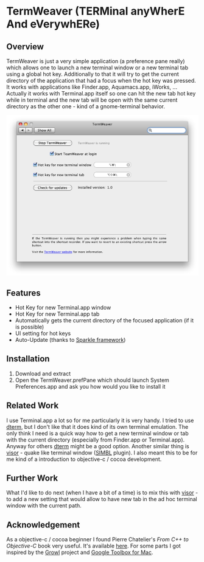 TermWeaver (TERMinal anyWherE And eVerywhERe)
=============================================

Overview
--------

TermWeaver is just a very simple application (a preference pane
really) which allows one to launch a new terminal window or a new
terminal tab using a global hot key. Additionally to that it will try
to get the current directory of the application that had a focus when
the hot key was pressed. It works with applications like Finder.app,
Aquamacs.app, iWorks, ... Actually it works with Terminal.app itself
so one can hit the new tab hot key while in terminal and the new tab
will be open with the same current directory as the other one - kind
of a gnome-terminal behavior.

![TermWeaver preference pane screenshot version 1.0][1]

Features
--------

* Hot Key for new Terminal.app window
* Hot Key for new Terminal.app tab
* Automatically gets the current directory of the focused application (if it is possible)
* UI setting for hot keys
* Auto-Update (thanks to [Sparkle framework][10])

Installation
------------

 1. Download and extract 
 1. Open the TermWeaver.prefPane which should launch System Preferences.app and ask you how would you like to install it

Related Work
------------

I use Terminal.app a lot so for me particularly it is very handy. I
tried to use [dterm][2], but I don't like that it does kind of its own
terminal emulation. The only think I need is a quick way how to get a
new terminal window or tab with the current directory (especially from
Finder.app or Terminal.app). Anyway for others [dterm][3] might be a
good option. Another similar thing is [visor][4] - quake like terminal
window ([SIMBL][5] plugin). I also meant this to be for me kind of a
introduction to objective-c / cocoa development.

Further Work
------------

What I'd like to do next (when I have a bit of a time) is to mix this
with [visor][4] - to add a new setting that would allow to have new
tab in the ad hoc terminal window with the current path.

Acknowledgement
---------------

As a objective-c / cocoa beginner I found Pierre Chatelier's *From C++
to Objective-C* book very useful. It's available [here][7]. For some
parts I got inspired by the [Growl][8] project and [Google Toolbox for
Mac][9].


  [1]: http://github.com/fikovnik/TermWeaver/raw/master/wiki/images/sshot-prefpane-1.0.png
  [2]: http://www.decimus.net/dterm.php
  [3]: http://www.decimus.net/dterm.php
  [4]: http://github.com/darwin/visor
  [5]: http://www.culater.net/software/SIMBL/SIMBL.php
  [6]: http://github.com/darwin/visor
  [7]: http://www.chachatelier.fr/programmation/fichiers/cpp-objc-en.pdf
  [8]: http://growl.info/source.php
  [9]: http://code.google.com/p/google-toolbox-for-mac/
  [10]: http://sparkle.andymatuschak.org/